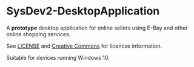 # SysDev2-DesktopApplication
A **prototype** desktop application for online sellers using E-Bay and other online shopping services.

See [LICENSE](https://github.com/rob-gent/SysDev2-DesktopApplication/blob/main/LICENSE) and [Creative Commons](https://creativecommons.org/publicdomain/zero/1.0/legalcode) for licencse information.

Suitable for devices running Windows 10.
